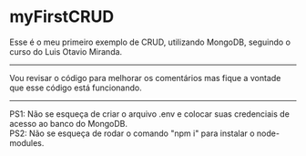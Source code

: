 # myFirstCRUD
Esse é o meu primeiro exemplo de CRUD, utilizando MongoDB, seguindo o curso do Luis Otavio Miranda.

*******************************************************
Vou revisar o código para melhorar os comentários mas fique a vontade que esse código está funcionando.
*******************************************************

PS1: Não se esqueça de criar o arquivo .env e colocar suas credenciais de acesso ao banco do MongoDB.<br>
PS2: Não se esqueça de rodar o comando "npm i" para instalar o node-modules. 
